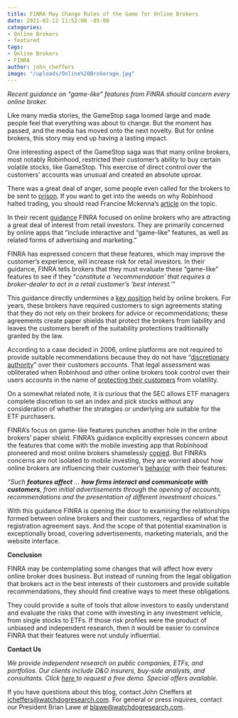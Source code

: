 ```yaml
---
title: FINRA May Change Rules of the Game for Online Brokers
date: 2021-02-12 11:52:00 -05:00
categories:
- Online Brokers
- featured
tags:
- Online Brokers
- FINRA
author: john_cheffers
image: "/uploads/Online%20Brokerage.jpg"
---
```


*Recent guidance on “game-like” features from FINRA should concern every online broker.*

Like many media stories, the GameStop saga loomed large and made people feel that everything was about to change. But the moment has passed, and the media has moved onto the next novelty. But for online brokers, this story may end up having a lasting impact.

One interesting aspect of the GameStop saga was that many online brokers, most notably Robinhood, restricted their customer’s ability to buy certain volatile stocks, like GameStop. This exercise of direct control over the customers’ accounts was unusual and created an absolute uproar.

There was a great deal of anger, some people even called for the brokers to be sent to [prison](https://www.youtube.com/watch?v=UaPgBtf5m6w). If you want to get into the weeds on why Robinhood halted trading, you should read Francine Mckenna’s [article](https://thedig.substack.com/p/robinhoods-capital-and-customer-fund) on the topic.

In their recent [guidance](https://www.finra.org/rules-guidance/guidance/reports/2021-finras-examination-and-risk-monitoring-program/communications-with-public) FINRA focused on online brokers who are attracting a great deal of interest from retail investors. They are primarily concerned by online apps that “include interactive and “game-like” features, as well as related forms of advertising and marketing.”

FINRA has expressed concern that these features, which may improve the customer’s experience, will increase risk for retail investors. In their guidance, FINRA tells brokers that they must evaluate these “game-like” features to see if they “*constitute a ‘recommendation’ that requires a broker-dealer to act in a retail customer’s ‘best interest.’*”

This guidance directly undermines a [key position](https://blog.watchdogresearch.com/posts/online-brokers-are-dot-dot-dot-not-brokers/) held by online brokers. For years, these brokers have required customers to sign agreements stating that they do not rely on their brokers for advice or recommendations; these agreements create paper shields that protect the brokers from liability and leaves the customers bereft of the suitability protections traditionally granted by the law.

According to a case decided in 2006, online platforms are not required to provide suitable recommendations because they do not have “[discretionary authority](https://casetext.com/case/williams-v-scottrade)” over their customers accounts. That legal assessment was obliterated when Robinhood and other online brokers took control over their users accounts in the name of [protecting their customers](https://www.youtube.com/watch?v=cuCcchMOsKE) from volatility.

On a somewhat related note, it is curious that the SEC allows ETF managers complete discretion to set an index and pick stocks without any consideration of whether the strategies or underlying are suitable for the ETF purchasers.

FINRA’s focus on game-like features punches another hole in the online brokers’ paper shield. FINRA’s guidance explicitly expresses concern about the features that come with the mobile investing app that Robinhood pioneered and most online brokers shamelessly [copied](https://news.crunchbase.com/news/robinhood-changed-online-trading-but-can-it-repeat-the-feat/). But FINRA’s concerns are not isolated to mobile investing, they are worried about how online brokers are influencing their customer’s [behavior](https://www.finra.org/sites/default/files/2021-02/2021-report-finras-examination-risk-monitoring-program.pdf) with their features:

*“Such **features affect** … **how firms interact and communicate with customers**, from initial advertisements through the opening of accounts, recommendations and the presentation of different investment choices.”*

With this guidance FINRA is opening the door to examining the relationships formed between online brokers and their customers, regardless of what the registration agreement says. And the scope of that potential examination is exceptionally broad, covering advertisements, marketing materials, and the website interface.

**Conclusion**

FINRA may be contemplating some changes that will affect how every online broker does business. But instead of running from the legal obligation that brokers act in the best interests of their customers and provide suitable recommendations, they should find creative ways to meet these obligations.

They could provide a suite of tools that allow investors to easily understand and evaluate the risks that come with investing in any investment vehicle, from single stocks to ETFs. If those risk profiles were the product of unbiased and independent research, then it would be easier to convince FINRA that their features were not unduly influential.

**Contact Us**

*We provide independent research on public companies, ETFs, and portfolios.  Our clients include D&O insurers, buy-side analysts, and consultants.  Click [here ](http://ec2-52-26-194-35.us-west-2.compute.amazonaws.com/x/d?c=10148055&l=8f486791-a4a8-4367-af11-bf1f39ebc6c7&r=dc393d8e-9c53-4da8-a628-9317a0b2abeb) to request a free demo. Special offers available.*

If you have questions about this blog, contact John Cheffers at jcheffers@watchdogresearch.com. For general or press inquires, contact our President Brian Lawe at blawe@watchdogresearch.com.